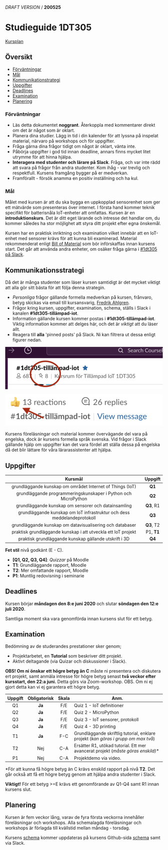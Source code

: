 *DRAFT VERSION* / **200525**


# Studieguide 1DT305

[Kursplan](https://kursplan.lnu.se/kursplaner/kursplan-1DT305-1.pdf)

## Översikt

- [Förväntningar](#Förväntningar)
- [Mål](#Mål)
- [Kommunikationstrategi](#Kommunikationstrategi)
- [Uppgifter](#Uppgifter)
- [Deadlines](#Deadlines)
- [Examination](#Examination)
- [Planering](#planering)

### Förväntningar

- Läs detta dokumentet **noggrant**. Återkoppla med kommentarer direkt om det är något som är oklart.
- Planera dina studier. Lägg in tid i din kalender för att lyssna på inspelat material, närvaro på workshops och för uppgifter.
- Fråga gärna dina frågor tidigt om något är oklart, vänta inte.
- Påbörja uppgifter i god tid innan deadline, annars finns mycket litet utrymme för att hinna hjälpa.
- **Interagera med studenter och lärare på Slack**. Fråga, och var inte rädd att svara på frågor från andra studenter. Kom ihåg - var trevlig och respektfull. Kursens framgång bygger på er medverkan.
- Framförallt - försök anamma en positiv inställning och ha kul.


### Mål

Målet med kursen är att du ska bygga en uppkopplad sensorenhet som ger ett mätvärde som presenteras över internet. I första hand kommer teknik specifikt för batterisnåla IoT-enheter att omfattas. Kursen är en **introduktionskurs**. Det är ditt eget lärande och intresse det handlar om, du kommer således ha stor möjlighet att styra ditt projekt efter egna önskemål.

Kursen har en praktisk inriktning och examination vilket innebär att en IoT-enhet med sensorer krävs för att kunna bli examinerad. Material rekommenderat enligt [Bill of Material](BOM-md) som bör införskaffas innan kursens start. Det går att använda andra enheter, om osäker fråga gärna i [#1dt305 på Slack](coursepress.slack.com).



## Kommunikationsstrategi

Då det är många studenter som läser kursen samtidigt är det mycket viktigt att alla gör sitt bästa för att följa denna strategin.

- *Personliga* frågor gällande formella medverkan på kursen, frånvaro, betyg skickas via email till kursansvarig, [Fredrik Ahlgren](mailto:fredrik.ahlgren@lnu.se).
- Frågor kring kursen, uppgifter, examination, schema, ställs i Slack i kanalen **#1dt305-tillämpad-iot**.
- Information gällande kursen kommer postas i **#1dt305-tillämpad-iot**. Viktig information kommer att delges här, och det är _viktigt_ att du läser allt.
- Reagera till **alla** 'pinned posts' på Slack. Ni kan filtrera ut dessa enligt figurer nedan.

![pinned-posts](pinned-posts.png)

![reactions](reactions.png)

Kursens föreläsningar och material kommer övervägande del vara på engelska, dock är kursens formella språk svenska. Vid frågor i Slack gällande hjälp om uppgifter kan det vara fördel att ställa dessa på engelska då det blir lättare för våra lärarassistenter att hjälpa.


## Uppgifter


| Kursmål			| Uppgift |
| :---: | :---: |
| grundläggande kunskap om området Internet of Things (IoT) | **Q1**
| grundläggande programmeringskunskaper i Python och MicroPython | **Q2**
| grundläggande kunskap om sensorer och datainsamling | **Q3**, R1
|  grundläggande kunskap om IoT­ infrastruktur och dess meddelandeprotokoll | **Q3**
| grundläggande kunskap om datavisualisering och databaser | **Q3**, T2
| praktisk grundläggande kunskap i att utveckla ett IoT­ projekt | P1, **T1**
| praktisk grundläggande kunskap gällande utskrift i 3D | **Q4**

**Fet stil** nivå godkänt (E - C).

<!---
**Q** = Quiz, **T** = Project report/Tutorial, **P** = Presentation.
--->

* **[Q1, Q2, Q3, Q4]**: *Quizzar* på Moodle
* **T1**: Grundläggande rapport, Moodle
* **T2**: Mer omfattande rapport, Moodle
* **P1**: Muntlig redovisning i seminarie


## Deadlines

Kursen börjar **måndagen den 8:e juni 2020** och slutar **söndagen den 12:e juli 2020**.

Samtliga moment ska vara genomförda innan kursens slut för ett betyg.


## Examination

Bedömning av de studerandes prestationer sker genom;

- Projektarbetet, en **Tutorial** som beskriver ditt projekt.
- Aktivt deltagande (via Quizar och diskussioner i Slack).

**OBS! Om ni önskar ett högre betyg än C** måste ni presentera och diskutera ert projekt, samt anmäla intresse för högre betyg senast **två veckor efter kursstart, den 22:a juni.** Detta görs via Zoom-workshop. OBS. Om ni ej gjort detta kan vi ej garantera ett högre betyg.


| Uppgift | Obligatorisk | Skala | Anm. |
| :---:	| :---: | :---: | --- |
| Q1 | **Ja**	| F/E | 	Quiz 1 - IoT definitioner
| Q2 | **Ja**	| F/E |	Quiz 2 - MicroPython
| Q3 | **Ja**	| F/E |	Quiz 3 - IoT sensorer, protokoll
| Q4 | **Ja**	| F/E |	Quiz 4 - 3D printing
| T1 | **Ja** | F-C | Grundläggande skriftlig tutorial, enklare projekt (*kan göras i grupp om max två*)
| T2 | Nej | C-A | Ersätter R1, utökad tutorial. Ett mer avancerat projekt (*måste göras enskild)**
| P1 | Nej | C-A | Projektdemo via video.

*För att kunna få högre betyg än C krävs enskild rapport på nivå **T2**. Det går också att få ett högre betyg genom att hjälpa andra studenter i Slack.

**Viktigt!** För ett betyg >=E krävs ett genomförande av Q1-Q4 samt R1 innan kursens slut.



## Planering

Kursen är fem veckor lång, varav de fyra första veckorna innehåller föreläsningar och workshops. Alla schemalagda föreläsningar och workshops är förlagda till kvällstid mellan måndag - torsdag.

Kursens [schema](planning.md) kommer uppdateras på kursens Github-sida [schema](planning.md) samt via Slack. 



